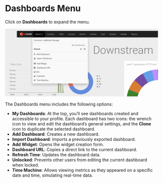 # Dashboards Menu

Click on **Dashboards** to expand the menu.

![Dashboard options menu](images/dashboards_menu.en.png)

The Dashboards menu includes the following options:

- **My Dashboards**: At the top, you’ll see dashboards created and accessible to your profile. Each dashboard has two icons: the wrench icon to view and edit the dashboard’s general settings, and the **Clone** icon to duplicate the selected dashboard.
- **Add Dashboard**: Creates a new dashboard.
- **Import Dashboard**: Imports a previously exported dashboard.
- **Add Widget**: Opens the widget creation form.
- **Dashboard URL**: Copies a direct link to the current dashboard.
- **Refresh Time**: Updates the dashboard data.
- **Unlocked**: Prevents other users from editing the current dashboard when locked.
- **Time Machine**: Allows viewing metrics as they appeared on a specific date and time, simulating real-time data.
